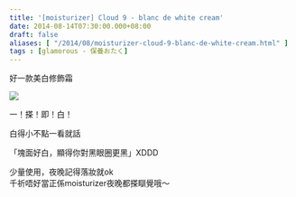 ```yaml
---
title: '[moisturizer] Cloud 9 - blanc de white cream'
date: 2014-08-14T07:30:00.000+08:00
draft: false
aliases: [ "/2014/08/moisturizer-cloud-9-blanc-de-white-cream.html" ]
tags : [glamorous - 保養おたく]
---
```


好一款美白修飾霜  

[![](https://4.bp.blogspot.com/-6LYAYxB9pN4/XERscYVGobI/AAAAAAAAGVg/gOAAclkJjcQivFMSRYbiuYs_g5z13q3lgCLcBGAs/s640/14681957640_9c9cf1ebe9_z.jpg)](https://4.bp.blogspot.com/-6LYAYxB9pN4/XERscYVGobI/AAAAAAAAGVg/gOAAclkJjcQivFMSRYbiuYs_g5z13q3lgCLcBGAs/s1600/14681957640_9c9cf1ebe9_z.jpg)

一！搽！即！白！

白得小不點一看就話

「塊面好白，顯得你對黑眼圈更黑」XDDD  
  
少量使用，夜晚記得落妝就ok  
千祈唔好當正係moisturizer夜晚都搽瞓覺哦～